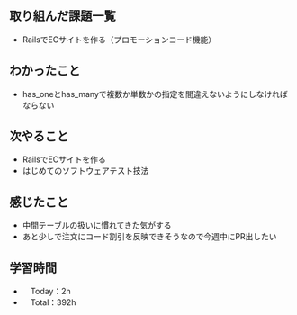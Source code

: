 ## 取り組んだ課題一覧
- RailsでECサイトを作る（プロモーションコード機能）
 
## わかったこと 
- has_oneとhas_manyで複数か単数かの指定を間違えないようにしなければならない
 
## 次やること
- RailsでECサイトを作る
- はじめてのソフトウェアテスト技法

## 感じたこと
- 中間テーブルの扱いに慣れてきた気がする
- あと少しで注文にコード割引を反映できそうなので今週中にPR出したい
  
## 学習時間
- 　Today：2h
- 　Total：392h
